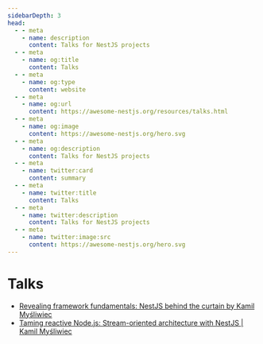 ```yaml
---
sidebarDepth: 3
head:
  - - meta
    - name: description
      content: Talks for NestJS projects
  - - meta
    - name: og:title
      content: Talks
  - - meta
    - name: og:type
      content: website
  - - meta
    - name: og:url
      content: https://awesome-nestjs.org/resources/talks.html
  - - meta
    - name: og:image
      content: https://awesome-nestjs.org/hero.svg
  - - meta
    - name: og:description
      content: Talks for NestJS projects
  - - meta
    - name: twitter:card
      content: summary
  - - meta
    - name: twitter:title
      content: Talks
  - - meta
    - name: twitter:description
      content: Talks for NestJS projects
  - - meta
    - name: twitter:image:src
      content: https://awesome-nestjs.org/hero.svg
---
```


# Talks

- [Revealing framework fundamentals: NestJS behind the curtain by Kamil Myśliwiec](https://www.youtube.com/watch?v=jo-1EUxMmxc)
- [Taming reactive Node.js: Stream-oriented architecture with NestJS | Kamil Myśliwiec](https://www.youtube.com/watch?v=c8hvW14VdkY)
